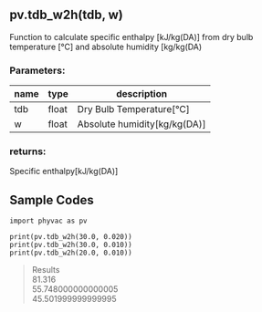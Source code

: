 ## pv.tdb_w2h(tdb, w)
Function to calculate specific enthalpy [kJ/kg(DA)] from dry bulb temperature [&deg;C] and absolute humidity [kg/kg(DA)    
### Parameters:
|  name  |  type  | description |
| ---- | ---- | ---- |
|tdb|float|Dry Bulb Temperature[&deg;C]|
|w|float|Absolute humidity[kg/kg(DA)]|
  
### returns:
Specific enthalpy[kJ/kg(DA)]
  
## Sample Codes
```
import phyvac as pv

print(pv.tdb_w2h(30.0, 0.020))
print(pv.tdb_w2h(30.0, 0.010))
print(pv.tdb_w2h(20.0, 0.010))
```
> Results  
> 81.316  
> 55.748000000000005  
> 45.501999999999995  
  
